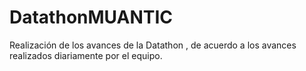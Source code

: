 # DatathonMUANTIC
Realización de los avances de la Datathon , de acuerdo a los avances realizados diariamente por el equipo. 
